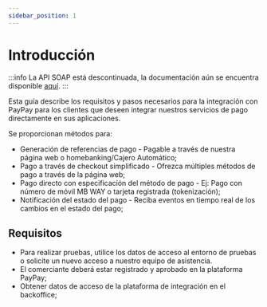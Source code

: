 ```yaml
---
sidebar_position: 1
---
```


# Introducción

:::info
La API SOAP está descontinuada, la documentación aún se encuentra disponible [aquí](../../soap/ ":ignore").
:::

Esta guía describe los requisitos y pasos necesarios para la integración con PayPay para los clientes que deseen integrar nuestros servicios de pago directamente en sus aplicaciones.

Se proporcionan métodos para:

-   Generación de referencias de pago - Pagable a través de nuestra página web o homebanking/Cajero Automático;
-   Pago a través de checkout simplificado - Ofrezca múltiples métodos de pago a través de la página web;
-   Pago directo con especificación del método de pago - Ej: Pago con número de móvil MB WAY o tarjeta registrada (tokenización);
-   Notificación del estado del pago - Reciba eventos en tiempo real de los cambios en el estado del pago;

## Requisitos

-   Para realizar pruebas, utilice los datos de acceso al entorno de pruebas o solicite un nuevo acceso a nuestro equipo de asistencia.
-   El comerciante deberá estar registrado y aprobado en la plataforma PayPay;
-   Obtener datos de acceso de la plataforma de integración en el backoffice;

